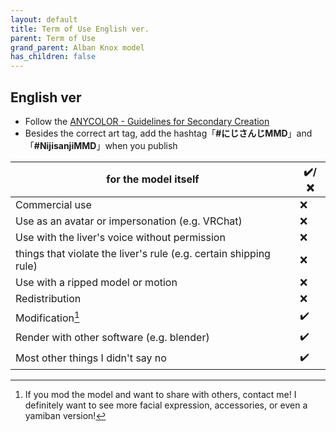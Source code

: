 ```yaml
---
layout: default
title: Term of Use English ver.
parent: Term of Use
grand_parent: Alban Knox model
has_children: false
---
```


## English ver
- Follow the [ANYCOLOR - Guidelines for Secondary Creation](https://event.nijisanji.app/guidelines/en/)
- Besides the correct art tag, add the hashtag「**#にじさんじMMD**」and「**#NijisanjiMMD**」when you publish

|   for the model itself     | ✔️/❌    |
| ----------- | ----------- |
|Commercial use|❌|
|Use as an avatar or impersonation (e.g. VRChat)|❌|
|Use with the liver's voice without permission|❌|
|things that violate the liver's rule (e.g. certain shipping rule) |❌|
|Use with a ripped model or motion|❌|
|Redistribution|❌|
|Modification[^mod] |✔️| 
|Render with other software (e.g. blender)|✔️|
|Most other things I didn't say no|✔️|



[^mod]: If you mod the model and want to share with others, contact me! I definitely want to see more facial expression, accessories, or even a yamiban version!
